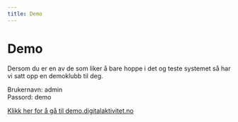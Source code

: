 ```yaml
---
title: Demo
---
```

# Demo

Dersom du er en av de som liker å bare hoppe i det og teste systemet så har vi satt opp en demoklubb til deg.

Brukernavn: admin  
Passord: demo

<a href="https://demo.digitalaktivitet.no/" target="_blank">Klikk her for å gå til demo.digitalaktivitet.no</a>
